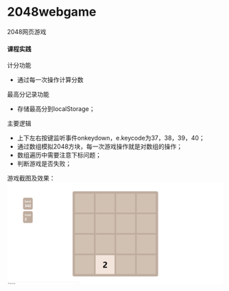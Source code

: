 # 2048webgame
2048网页游戏

#### 课程实践
计分功能
- 通过每一次操作计算分数

最高分记录功能
- 存储最高分到localStorage；

主要逻辑
- 上下左右按键监听事件onkeydown，e.keycode为37，38，39，40；
- 通过数组模拟2048方块，每一次游戏操作就是对数组的操作；
- 数组遍历中需要注意下标问题；
- 判断游戏是否失败；

游戏截图及效果：
![图片alt](https://github.com/GoldMinerXun/2048webgame/blob/master/img1.png)

